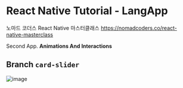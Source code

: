 # React Native Tutorial - LangApp

노마드 코더스 React Native 마스터클래스 <https://nomadcoders.co/react-native-masterclass>

Second App. **Animations And Interactions**

## Branch `card-slider`

![image](https://github.com/seungwubaek/RN-Tutorial-LangApp/assets/22609242/316e8d76-d65e-4568-a1eb-cd9ff932576e)
